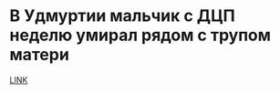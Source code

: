 # В Удмуртии мальчик с ДЦП неделю умирал рядом с трупом матери



[LINK](https://varlamov.ru/3702016.html)